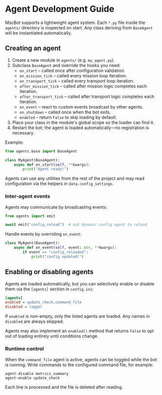 # Agent Development Guide

MscBot supports a lightweight agent system. Each `*.py` file inside the
`agents/` directory is inspected on start. Any class deriving from
`BaseAgent` will be instantiated automatically.

## Creating an agent

1. Create a new module in `agents/` (e.g. `my_agent.py`).
2. Subclass `BaseAgent` and override the hooks you need:
   - `on_start` – called once after configuration validation.
   - `on_mission_tick` – called every mission loop iteration.
   - `on_transport_tick` – called every transport loop iteration.
   - `after_mission_tick` – called after mission logic completes each iteration.
   - `after_transport_tick` – called after transport logic completes each iteration.
   - `on_event` – react to custom events broadcast by other agents.
   - `on_shutdown` – called once when the bot exits.
   - `enabled` – return `False` to skip loading by default.
3. Place your class in the module's global scope so the loader can find it.
4. Restart the bot; the agent is loaded automatically—no registration is
   necessary.

Example:

```python
from agents.base import BaseAgent

class MyAgent(BaseAgent):
    async def on_start(self, **kwargs):
        print("Agent ready!")
```

Agents can use any utilities from the rest of the project and may read
configuration via the helpers in `data.config_settings`.

### Inter-agent events

Agents may communicate by broadcasting events:

```python
from agents import emit

await emit("config_reload")  # ask dynamic config agent to reload
```

Handle events by overriding `on_event`:

```python
class MyAgent(BaseAgent):
    async def on_event(self, event: str, **kwargs):
        if event == "config_reloaded":
            print("config updated!")
```

## Enabling or disabling agents

Agents are loaded automatically, but you can selectively enable or disable
them via the `[agents]` section in `config.ini`:

```ini
[agents]
enabled = update_check,command_file
disabled = logger
```

If `enabled` is non-empty, only the listed agents are loaded. Any names in
`disabled` are always skipped.

Agents may also implement an `enabled()` method that returns `False` to opt out
of loading entirely until conditions change.

### Runtime control

When the `command_file` agent is active, agents can be toggled while the bot
is running. Write commands to the configured command file, for example:

```
agent-disable metrics_summary
agent-enable update_check
```

Each line is processed and the file is deleted after reading.
